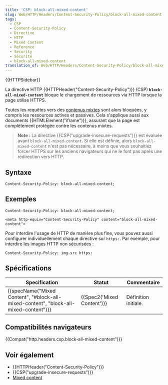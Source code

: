 ```yaml
---
title: 'CSP: block-all-mixed-content'
slug: Web/HTTP/Headers/Content-Security-Policy/block-all-mixed-content
tags:
  - CSP
  - Content-Security-Policy
  - Directive
  - HTTP
  - Mixed Content
  - Reference
  - Security
  - Sécurité
  - block-all-mixed-content
translation_of: Web/HTTP/Headers/Content-Security-Policy/block-all-mixed-content
---
```

{{HTTPSidebar}}

La directive HTTP {{HTTPHeader("Content-Security-Policy")}} (CSP) **`block-all-mixed-content`** bloque le chargement de ressources via HTTP lorsque la page utilise HTTPS.

Toutes les requêtes vers des [contenus mixtes](/fr/docs/Sécurité/MixedContent) sont alors bloquées, y compris les ressources actives et passives. Cela s'applique aussi aux documents {{HTMLElement("iframe")}}, assurant que la page est complètement protégée contre les contenus mixtes.

> **Note :** La directive {{CSP("upgrade-insecure-requests")}} est évaluée avant `block-all-mixed-content`. Si elle est définie, alors `block-all-mixed-content` n'est pas nécessaire, à moins que vous souhaitiez forcer HTTPS sur les anciens navigateurs qui ne le font pas après une redirection vers HTTP.

## Syntaxe

    Content-Security-Policy: block-all-mixed-content;

## Exemples

    Content-Security-Policy: block-all-mixed-content;

    <meta http-equiv="Content-Security-Policy" content="block-all-mixed-content">

Pour interdire l'usage de HTTP de manière plus fine, vous pouvez aussi configurer individuellement chaque directive sur `https:`. Par exemple, pour interdire les images HTTP non sécurisées :

    Content-Security-Policy: img-src https:

## Spécifications

| Specification                                                                                                    | Statut                               | Commentaire          |
| ---------------------------------------------------------------------------------------------------------------- | ------------------------------------ | -------------------- |
| {{specName("Mixed Content", "#block-all-mixed-content", "block-all-mixed-content")}} | {{Spec2('Mixed Content')}} | Définition initiale. |

## Compatibilités navigateurs

{{Compat("http.headers.csp.block-all-mixed-content")}}

## Voir également

- {{HTTPHeader("Content-Security-Policy")}}
- {{CSP("upgrade-insecure-requests")}}
- [Mixed content](/en-US/docs/Web/Security/Mixed_content)
